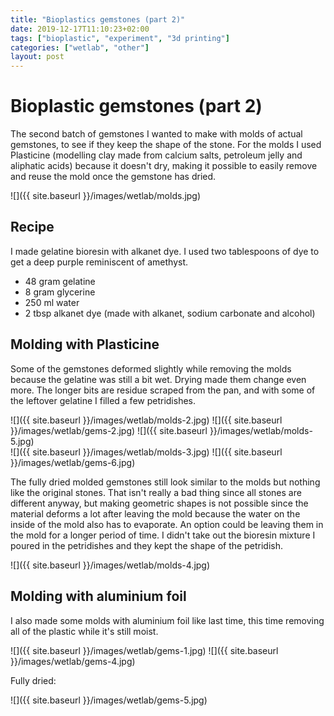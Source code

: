 ```yaml
---
title: "Bioplastics gemstones (part 2)"
date: 2019-12-17T11:10:23+02:00
tags: ["bioplastic", "experiment", "3d printing"]
categories: ["wetlab", "other"]
layout: post
---
```

# Bioplastic gemstones (part 2)
The second batch of gemstones I wanted to make with molds of actual gemstones, to see if they keep the shape of the stone. For the molds I used Plasticine (modelling clay made from calcium salts, petroleum jelly and aliphatic acids) because it doesn't dry, making it possible to easily remove and reuse the mold once the gemstone has dried.

![]({{ site.baseurl }}/images/wetlab/molds.jpg)

## Recipe
I made gelatine bioresin with alkanet dye. I used two tablespoons of dye to get a deep purple reminiscent of amethyst.

- 48 gram gelatine
- 8 gram glycerine
- 250 ml water
- 2 tbsp alkanet dye (made with alkanet, sodium carbonate and alcohol)

## Molding with Plasticine
Some of the gemstones deformed slightly while removing the molds because the gelatine was still a bit wet. Drying made them change even more. The longer bits are residue scraped from the pan, and with some of the leftover gelatine I filled a few petridishes.

<div markdown="1" class="row-3">
![]({{ site.baseurl }}/images/wetlab/molds-2.jpg)
![]({{ site.baseurl }}/images/wetlab/gems-2.jpg)
![]({{ site.baseurl }}/images/wetlab/molds-5.jpg)
</div>
<div markdown="1" class="row-2">
![]({{ site.baseurl }}/images/wetlab/molds-3.jpg)
![]({{ site.baseurl }}/images/wetlab/gems-6.jpg)
</div>

The fully dried molded gemstones still look similar to the molds but nothing like the original stones. That isn't really a bad thing since all stones are different anyway, but making geometric shapes is not possible since the material deforms a lot after leaving the mold because the water on the inside of the mold also has to evaporate. An option could be leaving them in the mold for a longer period of time. I didn't take out the bioresin mixture I poured in the petridishes and they kept the shape of the petridish.  

![]({{ site.baseurl }}/images/wetlab/molds-4.jpg)

## Molding with aluminium foil
I also made some molds with aluminium foil like last time, this time removing all of the plastic while it's still moist.

<div markdown="1" class="row-2">
![]({{ site.baseurl }}/images/wetlab/gems-1.jpg)
![]({{ site.baseurl }}/images/wetlab/gems-4.jpg)
</div>

Fully dried: 

![]({{ site.baseurl }}/images/wetlab/gems-5.jpg)

